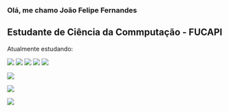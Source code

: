 ### Olá, me chamo João Felipe Fernandes 
## Estudante de Ciência da Commputação - FUCAPI
Atualmente estudando:

![](https://img.shields.io/badge/Java-ED8B00?style=for-the-badge&logo=openjdk&logoColor=white)
![](https://img.shields.io/badge/Python-14354C?style=for-the-badge&logo=python&logoColor=white)
![](https://img.shields.io/badge/Swift-FA7343?style=for-the-badge&logo=swift&logoColor=white)
![](https://img.shields.io/badge/C++-ED8B00?style=for-the-badge&logo=c++&logoColor=white)
![](https://img.shields.io/badge/HTML-239120?style=for-the-badge&logo=html5&logoColor=white)

<div/>
  
  ![](https://github-readme-stats.vercel.app/api?username=joaofernandesLORD&show_icons=true&hide=contribs,prs&cache_seconds=86400&theme=calm_pink) 
  
</div>

<a href="in/joão-felipe-fernandes-3884142a0" target="_blank"><img src="https://img.shields.io/badge/-LinkedIn-%230077B5?style=for-the-badge&logo=linkedin&logoColor=white" target="_blank"></a> 

  <img src="https://visitcount.itsvg.in/api?id=LORD&label=Profile%20Views&color=12&icon=5&pretty=true" />
</a>
